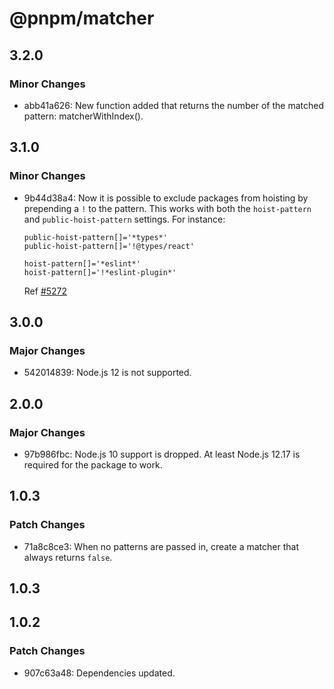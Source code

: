 # @pnpm/matcher

## 3.2.0

### Minor Changes

- abb41a626: New function added that returns the number of the matched pattern: matcherWithIndex().

## 3.1.0

### Minor Changes

- 9b44d38a4: Now it is possible to exclude packages from hoisting by prepending a `!` to the pattern. This works with both the `hoist-pattern` and `public-hoist-pattern` settings. For instance:

  ```
  public-hoist-pattern[]='*types*'
  public-hoist-pattern[]='!@types/react'

  hoist-pattern[]='*eslint*'
  hoist-pattern[]='!*eslint-plugin*'
  ```

  Ref [#5272](https://github.com/pnpm/pnpm/issues/5272)

## 3.0.0

### Major Changes

- 542014839: Node.js 12 is not supported.

## 2.0.0

### Major Changes

- 97b986fbc: Node.js 10 support is dropped. At least Node.js 12.17 is required for the package to work.

## 1.0.3

### Patch Changes

- 71a8c8ce3: When no patterns are passed in, create a matcher that always returns `false`.

## 1.0.3

## 1.0.2

### Patch Changes

- 907c63a48: Dependencies updated.
